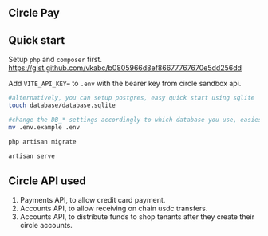 

## Circle Pay



## Quick start

Setup `php` and `composer` first. 
https://gist.github.com/vkabc/b0805966d8ef86677767670e5dd256dd


Add `VITE_API_KEY=` to  `.env` with the bearer key from circle sandbox api. 

```bash
#alternatively, you can setup postgres, easy quick start using sqlite
touch database/database.sqlite

#change the DB_* settings accordingly to which database you use, easiest is sqlite. DB_CONNECTION=sqlite and the rest DB_* empty value.
mv .env.example .env 

php artisan migrate

artisan serve
```

## Circle API used
1) Payments API, to allow credit card payment.
2) Accounts API, to allow receiving on chain usdc transfers.
3) Accounts API, to distribute funds to shop tenants after they create their circle accounts. 


